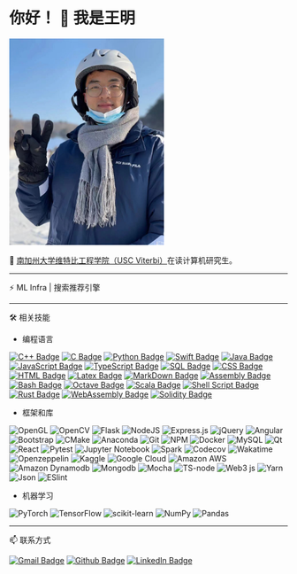 # 你好！ 👋 我是王明

<img src="assets/images/profile-photo.jpeg" alt="Ming Wang's photo" width="280"/>

👀 [南加州大学维特比工程学院（USC Viterbi）](https://viterbischool.usc.edu/)在读计算机研究生。

---

⚡ ML Infra | 搜索推荐引擎

---

🛠️ 相关技能

- 编程语言

[![C++ Badge](https://custom-icon-badges.herokuapp.com/badge/C++-9C033A.svg?logo=cpp2&logoColor=white)](https://github.com/search?q=user%3AwmFrank+language%3Acpp)
[![C Badge](https://custom-icon-badges.herokuapp.com/badge/C-03599C.svg?logo=c-in-hexagon&logoColor=white)](https://github.com/search?q=user%3AwmFrank+language%3Ac)
[![Python Badge](https://img.shields.io/badge/Python-14354C.svg?logo=python&logoColor=white)](https://github.com/search?q=user%3AwmFrank+language%3Apython)
[![Swift Badge](https://img.shields.io/badge/swift-F54A2A?logo=swift&logoColor=white)](https://github.com/search?q=user%3AwmFrank+language%3Aswift)
[![Java Badge](https://img.shields.io/badge/Java-007396.svg?logo=java&logoColor=white)](https://github.com/search?q=user%3AwmFrank+language%3Ajava)
[![JavaScript Badge](https://img.shields.io/badge/JavaScript-F7DF1E.svg?logo=javascript&logoColor=black)](https://github.com/search?q=user%3AwmFrank+language%3Ajavascript)
[![TypeScript Badge](https://img.shields.io/badge/TypeScript-007ACC.svg?logo=typescript&logoColor=white)](https://github.com/search?q=user%3AwmFrank+language%3Atypescript)
[![SQL Badge](https://custom-icon-badges.herokuapp.com/badge/SQL-025E8C.svg?logo=database&logoColor=white)](https://github.com/search?q=user%3AwmFrank+language%3Asql)
[![CSS Badge](https://img.shields.io/badge/CSS-1572B6.svg?logo=css3&logoColor=white)](https://github.com/search?q=user%3AwmFrank+language%3Acss)
[![HTML Badge](https://img.shields.io/badge/HTML-E34F26.svg?logo=html5&logoColor=white)](https://github.com/search?q=user%3AwmFrank+language%3Ahtml)
[![Latex Badge](https://img.shields.io/badge/LaTeX-008080.svg?logo=LaTeX&logoColor=white)](https://github.com/search?q=user%3AwmFrank+language%3Atex)
[![MarkDown Badge](https://img.shields.io/badge/Markdown-000000.svg?logo=markdown&logoColor=white)](https://github.com/search?q=user%3AwmFrank+language%3Amarkdown)
[![Assembly Badge](https://custom-icon-badges.herokuapp.com/badge/Assembly-525252.svg?logo=asm-hex&logoColor=white)](https://github.com/search?q=user%3AwmFrank+language%3Aassembly)
[![Bash Badge](https://img.shields.io/badge/Bash-121011.svg?logo=gnu-bash&logoColor=white)](https://github.com/search?q=user%3AwmFrank+language%3Abash)
[![Octave Badge](https://img.shields.io/badge/OCTAVE-darkblue?logo=octave&logoColor=fcd683)](https://github.com/search?q=user%3AwmFrank+language%3Aoctave)
[![Scala Badge](https://img.shields.io/badge/scala-%23DC322F.svg?logo=scala&logoColor=white)](https://github.com/search?q=user%3AwmFrank+language%3Ascala)
[![Shell Script Badge](https://img.shields.io/badge/shell_script-%23121011.svg?logo=gnu-bash&logoColor=white)](https://github.com/search?q=user%3AwmFrank+language%3Ashell)
[![Rust Badge](https://img.shields.io/badge/Rust-000000?logo=rust&logoColor=white)](https://github.com/search?q=user%3AwmFrank+language%3Arust)
[![WebAssembly Badge](https://img.shields.io/badge/WebAssembly-654FF0?logo=WebAssembly&logoColor=white)](https://github.com/search?q=user%3AwmFrank+language%3Awebassembly)
[![Solidity Badge](https://img.shields.io/badge/Solidity-e6e6e6?logo=solidity&logoColor=black)](https://github.com/search?q=user%3AwmFrank+language%3Asolidity)

- 框架和库

![OpenGL](https://img.shields.io/badge/OpenGL-%23FFFFFF.svg?logo=opengl)
![OpenCV](https://img.shields.io/badge/opencv-%23white.svg?logo=opencv&logoColor=white)
![Flask](https://img.shields.io/badge/flask-%23000.svg?logo=flask&logoColor=white)
![NodeJS](https://img.shields.io/badge/node.js-6DA55F?logo=node.js&logoColor=white)
![Express.js](https://img.shields.io/badge/express.js-%23404d59.svg?logo=express&logoColor=%2361DAFB)
![jQuery](https://img.shields.io/badge/jquery-%230769AD.svg?logo=jquery&logoColor=white)
![Angular](https://img.shields.io/badge/angular-%23DD0031.svg?logo=angular&logoColor=white)
![Bootstrap](https://img.shields.io/badge/bootstrap-%23563D7C.svg?logo=bootstrap&logoColor=white)
![CMake](https://img.shields.io/badge/CMake-%23008FBA.svg?logo=cmake&logoColor=white)
![Anaconda](https://img.shields.io/badge/Anaconda-%2344A833.svg?logo=anaconda&logoColor=white)
![Git](https://img.shields.io/badge/git-%23F05033.svg?logo=git&logoColor=white)
![NPM](https://img.shields.io/badge/NPM-%23000000.svg?logo=npm&logoColor=white)
![Docker](https://img.shields.io/badge/docker-%230db7ed.svg?logo=docker&logoColor=white)
![MySQL](https://img.shields.io/badge/mysql-%2300f.svg?logo=mysql&logoColor=white)
![Qt](https://img.shields.io/badge/Qt-%23217346.svg?logo=Qt&logoColor=white)
![React](https://img.shields.io/badge/react-%2320232a.svg?logo=react&logoColor=%2361DAFB)
![Pytest](https://img.shields.io/badge/Pytest-0A9EDC.svg?logo=pytest&logoColor=white)
![Jupyter Notebook](https://img.shields.io/badge/jupyter-%23FA0F00.svg?logo=jupyter&logoColor=white)
![Spark](https://img.shields.io/badge/Apache_Spark-FFFFFF?logo=apachespark&logoColor=#E35A16)
![Codecov](https://img.shields.io/badge/Codecov-F01F7A?logo=Codecov&logoColor=white)
![Wakatime](https://img.shields.io/badge/WakaTime-000000?logo=WakaTime&logoColor=white)
![Openzeppelin](https://img.shields.io/badge/OpenZeppelin-4E5EE4?logo=OpenZeppelin&logoColor=fff)
![Kaggle](https://img.shields.io/badge/Kaggle-20BEFF?logo=Kaggle&logoColor=white)
![Google Cloud](https://img.shields.io/badge/Google_Cloud-4285F4?logo=google-cloud&logoColor=white)
![Amazon AWS](https://img.shields.io/badge/Amazon_AWS-FF9900?logo=amazonaws&logoColor=white)
![Amazon Dynamodb](https://img.shields.io/badge/Amazon%20DynamoDB-4053D6?logo=Amazon%20DynamoDB&logoColor=white)
![Mongodb](https://img.shields.io/badge/MongoDB-4EA94B?logo=mongodb&logoColor=white)
![Mocha](https://img.shields.io/badge/Mocha-8D6748?logo=Mocha&logoColor=white)
![TS-node](https://img.shields.io/badge/ts--node-3178C6?logo=ts-node&logoColor=white)
![Web3 js](https://img.shields.io/badge/web3.js-F16822?logo=web3.js&logoColor=white)
![Yarn](https://img.shields.io/badge/Yarn-2C8EBB?logo=yarn&logoColor=white)
![Json](https://img.shields.io/badge/json-5E5C5C?logo=json&logoColor=white)
![ESlint](https://img.shields.io/badge/eslint-3A33D1?logo=eslint&logoColor=white)

- 机器学习

![PyTorch](https://img.shields.io/badge/PyTorch-%23EE4C2C.svg?logo=PyTorch&logoColor=white)
![TensorFlow](https://img.shields.io/badge/TensorFlow-%23FF6F00.svg?&logo=TensorFlow&logoColor=white)
![scikit-learn](https://img.shields.io/badge/scikit--learn-%23F7931E.svg?logo=scikit-learn&logoColor=white)
![NumPy](https://img.shields.io/badge/numpy-%23013243.svg?logo=numpy&logoColor=white)
![Pandas](https://img.shields.io/badge/pandas-%23150458.svg?logo=pandas&logoColor=white)

---

📫 联系方式

[![Gmail Badge](https://img.shields.io/badge/Gmail-D14836?style=for-the-badge&logo=gmail&logoColor=white)](mailto:mwang283@usc.edu)
[![Github Badge](https://img.shields.io/badge/GitHub-%2312100E.svg?&style=for-the-badge&logo=Github&logoColor=white)](https://github.com/wmFrank)
[![LinkedIn Badge](https://img.shields.io/badge/linkedin-%230077B5.svg?&style=for-the-badge&logo=linkedin&logoColor=white)](https://www.linkedin.com/in/ming-wang-frank)
<!-- [![WeCaht Badge: wangmingkljy](https://img.shields.io/badge/WeChat-07C160?style=for-the-badge&logo=wechat&logoColor=white)](https://u.wechat.com/ME84PE9--bLfUfPco5tJ4_A) -->
